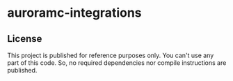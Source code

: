 # auroramc-integrations

## License
This project is published for reference purposes only. You can't use any part of this code. So, no required dependencies nor compile instructions are published.